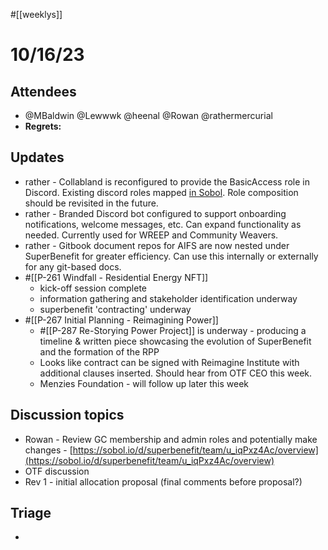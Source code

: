 #[[weeklys]] 
# 10/16/23
## Attendees
- @MBaldwin @Lewwwk @heenal @Rowan  @rathermercurial 
- **Regrets:** 

## Updates 
- rather - Collabland is reconfigured to provide the BasicAccess role in Discord. Existing discord roles mapped [in Sobol](https://sobol.io/d/superbenefit/team/ML_nC-U8tY/overview). Role composition should be revisited in the future.
- rather - Branded Discord bot configured to support onboarding notifications, welcome messages, etc. Can expand functionality as needed. Currently used for WREEP and Community Weavers.
- rather - Gitbook document repos for AIFS are now nested under SuperBenefit for greater efficiency. Can use this internally or externally for any git-based docs.
- #[[P-261 Windfall - Residential Energy NFT]]
	- kick-off session complete
	- information gathering and stakeholder identification underway
	- superbenefit 'contracting' underway 
- #[[P-267 Initial Planning - Reimagining Power]]
	- #[[P-287 Re-Storying Power Project]] is underway - producing a timeline & written piece showcasing the evolution of SuperBenefit and the formation of the RPP
	- Looks like contract can be signed with Reimagine Institute with additional clauses inserted. Should hear from OTF CEO this week.
	- Menzies Foundation - will follow up later this week

## Discussion topics
- Rowan - Review GC membership and admin roles and potentially make changes - [https://sobol.io/d/superbenefit/team/u_iqPxz4Ac/overview](https://sobol.io/d/superbenefit/team/u_iqPxz4Ac/overview) 
- OTF discussion 
- Rev 1 - initial allocation proposal (final comments before proposal?)

## Triage
- 
